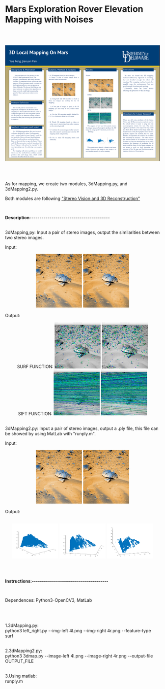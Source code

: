 # Mars Exploration Rover Elevation Mapping with Noises
<br/><br/>

  <p align="center">
  <img src="/images/Poster.PNG" width="1000"/>
  </p>
  <br/><br/>
  
As for mapping, we create two modules, 3dMapping.py, and 3dMapping2.py. 

Both modules are following ["Stereo Vision and 3D Reconstruction"](https://www.packtpub.com/mapt/book/application_development/9781785283932/11)



<br/>

**Description----------------------------------------**

<br/>
3dMapping,py:
  Input a pair of stereo images, output the similarities between two stereo images.

  Input: 
  
  <p align="center">
  <img src="/images/4l.png" width="150"/>
  <img src="/images/4r.png" width="150"/>
  </p>
  
  Output:
  <p align="center">
  SURF FUNCTION: <img src="/images/point_left.png" width="150"/>
  <img src="/images/points_right.png" width="150"/>
   <br/>
   SIFT FUNCTION: <img src="/images/Epi_left.png" width="150"/>
  <img src="/images/Epi_right.png" width="150"/>
  </p>
  
  
  <br/>
3dMapping2.py:
  Input a pair of stereo images, output a .ply file, this file can be showed by using MatLab with "runply.m".

  Input:
  <p align="center">
  <img src="/images/4l.png" width="150"/>
  <img src="/images/4r.png" width="150"/>
  </p>

  
  Output:  
  <br/>
  
  <p align="center">
  <img src="/images/OUTPUT2.png" width="150"/>
  <img src="/images/OUTPUT.png" width="150"/>
   <img src="/images/OUTPUT3.png" width="150"/>
  </p>
    
    
<br/><br/>

**Instructions:--------------------------------------**

<br/>

Dependences: Python3-OpenCV3, MatLab 

<br/><br/>
    <br/>1.3dMapping.py:<br/>
        python3 left_right.py --img-left 4l.png --img-right 4r.png --feature-type surf
   
  <br/> 2.3dMapping2.py:<br/>
        python3 3dmap.py --image-left 4l.png --image-right 4r.png --output-file OUTPUT_FILE
   
  <br/> 3.Using matlab:<br/>
        runply.m
        



